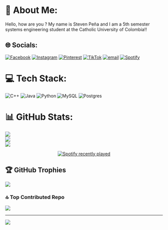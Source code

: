# 💫 About Me:
Hello, how are you ? My name is Steven Peña and I am a 5th semester systems engineering student at the Catholic University of Colombia!!


## 🌐 Socials:
[![Facebook](https://img.shields.io/badge/Facebook-%231877F2.svg?logo=Facebook&logoColor=white)](https://facebook.com/StevenPeña) [![Instagram](https://img.shields.io/badge/Instagram-%23E4405F.svg?logo=Instagram&logoColor=white)](https://instagram.com/steven_pem) [![Pinterest](https://img.shields.io/badge/Pinterest-%23E60023.svg?logo=Pinterest&logoColor=white)](https://pinterest.com/@stevrnpea) [![TikTok](https://img.shields.io/badge/TikTok-%23000000.svg?logo=TikTok&logoColor=white)](https://tiktok.com/pena2022mo) [![email](https://img.shields.io/badge/Email-D14836?logo=gmail&logoColor=white)](mailto:gspena51@ucatolica.edu.co) 
[![Spotify](https://novatoremusic.vercel.app/api/spotify)](https://open.spotify.com/user/3142iaqwi2ffcbfv4em3tnnksusm)


# 💻 Tech Stack:
![C++](https://img.shields.io/badge/c++-%2300599C.svg?style=for-the-badge&logo=c%2B%2B&logoColor=white) ![Java](https://img.shields.io/badge/java-%23ED8B00.svg?style=for-the-badge&logo=openjdk&logoColor=white) ![Python](https://img.shields.io/badge/python-3670A0?style=for-the-badge&logo=python&logoColor=ffdd54) ![MySQL](https://img.shields.io/badge/mysql-4479A1.svg?style=for-the-badge&logo=mysql&logoColor=white) ![Postgres](https://img.shields.io/badge/postgres-%23316192.svg?style=for-the-badge&logo=postgresql&logoColor=white)
# 📊 GitHub Stats:
![](https://github-readme-stats.vercel.app/api?username=Stevenpm25&theme=dark&hide_border=false&include_all_commits=false&count_private=false)<br/>
![](https://nirzak-streak-stats.vercel.app/?user=Stevenpm25&theme=dark&hide_border=false)<br/>
![](https://github-readme-stats.vercel.app/api/top-langs/?username=Stevenpm25&theme=dark&hide_border=false&include_all_commits=false&count_private=false&layout=compact)

<div align="center">
  <a href="https://open.spotify.com/user/3142iaqwi2ffcbfv4em3tnnksusm">
    <img src="https://spotify-recently-played-readme.vercel.app/api?user=3142iaqwi2ffcbfv4em3tnnksusm&count=5" alt="Spotify recently played"  />
  </a>
</div>

###

## 🏆 GitHub Trophies
![](https://github-profile-trophy.vercel.app/?username=Stevenpm25&theme=radical&no-frame=false&no-bg=true&margin-w=4)

### 🔝 Top Contributed Repo
![](https://github-contributor-stats.vercel.app/api?username=Stevenpm25&limit=5&theme=dark&combine_all_yearly_contributions=true)

---
[![](https://visitcount.itsvg.in/api?id=Stevenpm25&icon=0&color=0)](https://visitcount.itsvg.in)

<!-- Proudly created with GPRM ( https://gprm.itsvg.in ) -->
